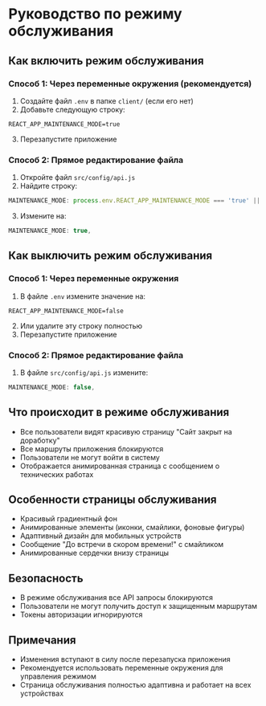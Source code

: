 # Руководство по режиму обслуживания

## Как включить режим обслуживания

### Способ 1: Через переменные окружения (рекомендуется)

1. Создайте файл `.env` в папке `client/` (если его нет)
2. Добавьте следующую строку:
```
REACT_APP_MAINTENANCE_MODE=true
```
3. Перезапустите приложение

### Способ 2: Прямое редактирование файла

1. Откройте файл `src/config/api.js`
2. Найдите строку:
```javascript
MAINTENANCE_MODE: process.env.REACT_APP_MAINTENANCE_MODE === 'true' || false,
```
3. Измените на:
```javascript
MAINTENANCE_MODE: true,
```

## Как выключить режим обслуживания

### Способ 1: Через переменные окружения
1. В файле `.env` измените значение на:
```
REACT_APP_MAINTENANCE_MODE=false
```
2. Или удалите эту строку полностью
3. Перезапустите приложение

### Способ 2: Прямое редактирование файла
1. В файле `src/config/api.js` измените:
```javascript
MAINTENANCE_MODE: false,
```

## Что происходит в режиме обслуживания

- Все пользователи видят красивую страницу "Сайт закрыт на доработку"
- Все маршруты приложения блокируются
- Пользователи не могут войти в систему
- Отображается анимированная страница с сообщением о технических работах

## Особенности страницы обслуживания

- Красивый градиентный фон
- Анимированные элементы (иконки, смайлики, фоновые фигуры)
- Адаптивный дизайн для мобильных устройств
- Сообщение "До встречи в скором времени!" с смайликом
- Анимированные сердечки внизу страницы

## Безопасность

- В режиме обслуживания все API запросы блокируются
- Пользователи не могут получить доступ к защищенным маршрутам
- Токены авторизации игнорируются

## Примечания

- Изменения вступают в силу после перезапуска приложения
- Рекомендуется использовать переменные окружения для управления режимом
- Страница обслуживания полностью адаптивна и работает на всех устройствах
